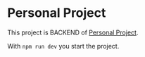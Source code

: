 # Personal Project

This project is BACKEND of [Personal Project](https://github.com/mojeeto/personal-project-nextjs).

With `npm run dev` you start the project.
